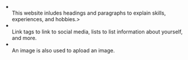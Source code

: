 <ul>
<li></li>This website inludes headings and paragraphs to explain skills, experiences, and hobbies.</li>>
  <li></li>Link tags to link to social media, lists to list information about yourself, and more.</li>
  <li></li>An image is also used to apload an image.</li></ul>
